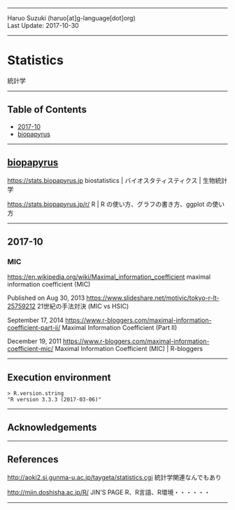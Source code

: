 ----------

Haruo Suzuki (haruo[at]g-language[dot]org)  
Last Update: 2017-10-30

----------

# Statistics
統計学

----------

## Table of Contents
- [2017-10](#2017-10)
- [biopapyrus](#biopapyrus)

----------
## [biopapyrus](https://biopapyrus.jp)

https://stats.biopapyrus.jp
biostatistics | バイオスタティスティクス | 生物統計学

https://stats.biopapyrus.jp/r/
R | R の使い方、グラフの書き方、ggplot の使い方

----------
## 2017-10

### MIC
https://en.wikipedia.org/wiki/Maximal_information_coefficient
maximal information coefficient (MIC) 


Published on Aug 30, 2013
https://www.slideshare.net/motivic/tokyo-r-lt-25759212
21世紀の手法対決 (MIC vs HSIC)


September 17, 2014
https://www.r-bloggers.com/maximal-information-coefficient-part-ii/
Maximal Information Coefficient (Part II) 

December 19, 2011
https://www.r-bloggers.com/maximal-information-coefficient-mic/
Maximal Information Coefficient (MIC) | R-bloggers

----------

## Execution environment

    > R.version.string
    "R version 3.3.3 (2017-03-06)"

----------

## Acknowledgements

----------

## References

http://aoki2.si.gunma-u.ac.jp/taygeta/statistics.cgi
統計学関連なんでもあり

http://mjin.doshisha.ac.jp/R/
JIN'S PAGE
R、R言語、R環境・・・・・・

----------

